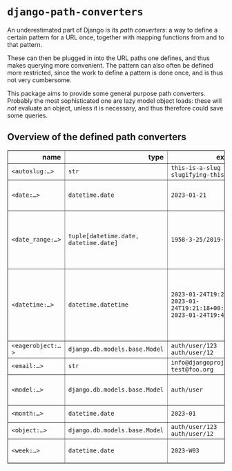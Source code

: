 # `django-path-converters`

An underestimated part of Django is its *path converters*: a way to define a certain pattern for a URL once, together with
mapping functions from and to that pattern.

These can then be plugged in into the URL paths one defines, and thus makes querying more convenient. The pattern can also
often be defined more restricted, since the work to define a pattern is done once, and is thus not very cumbersome.

This package aims to provide some general purpose path converters. Probably the most sophisticated one are lazy model
object loads: these will *not* evaluate an object, unless it is necessary, and thus therefore could save some queries.



## Overview of the defined path converters

<!-- path converters -->
<table border="1" class="dataframe">
  <thead>
    <tr style="text-align: right;">
      <th>name</th>
      <th>type</th>
      <th>examples</th>
      <th>regex</th>
      <th>also accepts</th>
    </tr>
  </thead>
  <tbody>
    <tr>
      <td><code>&lt;autoslug:…&gt;</code></td>
      <td><code>str</code></td>
      <td><code>this-is-a-slug</code><br/><code>slugifying-this-str</code></td>
      <td><code>[-a-zA-Z0-9_]+</code></td>
      <td></td>
    </tr>
    <tr>
      <td><code>&lt;date:…&gt;</code></td>
      <td><code>datetime.date</code></td>
      <td><code>2023-01-21</code></td>
      <td><code>[0-9]{4}[-](?:0?[1-9]|1[0-2])-(?:0?[1-9]|[12][0-9]|3[01])</code></td>
      <td></td>
    </tr>
    <tr>
      <td><code>&lt;date_range:…&gt;</code></td>
      <td><code>tuple[datetime.date, datetime.date]</code></td>
      <td><code>1958-3-25/2019-11-25</code></td>
      <td><code>[0-9]{4}[-](?:0?[1-9]|1[0-2])-(?:0?[1-9]|[12][0-9]|3[01])/[0-9]{4}[-](?:0?[1-9]|1[0-2])-(?:0?[1-9]|[12][0-9]|3[01])</code></td>
      <td></td>
    </tr>
    <tr>
      <td><code>&lt;datetime:…&gt;</code></td>
      <td><code>datetime.datetime</code></td>
      <td><code>2023-01-24T19:21:18Z</code><br/><code>2023-01-24T19:21:18+00:00</code><br/><code>2023-01-24T19:47:58</code></td>
      <td><code>[0-9]{4}[-](?:0?[1-9]|1[0-2])-(?:0?[1-9]|[12][0-9]|3[01])T(?:[0-1]\d|2[0-4])[:]?[0-5][0-9][:]?[0-5][0-9](?:Z|[+-](?:[0-1]\d|2[0-4])[:]?[0-5][0-9])?</code></td>
      <td><code>&lt;class &#x27;datetime.date&#x27;&gt;</code></td>
    </tr>
    <tr>
      <td><code>&lt;eagerobject:…&gt;</code></td>
      <td><code>django.db.models.base.Model</code></td>
      <td><code>auth/user/123</code><br/><code>auth/user/12</code></td>
      <td><code>[^/]+/[^/]+/[^/]+</code></td>
      <td></td>
    </tr>
    <tr>
      <td><code>&lt;email:…&gt;</code></td>
      <td><code>str</code></td>
      <td><code>info@djangoproject.com</code><br/><code>test@foo.org</code></td>
      <td><code>.*</code></td>
      <td></td>
    </tr>
    <tr>
      <td><code>&lt;model:…&gt;</code></td>
      <td><code>django.db.models.base.Model</code></td>
      <td><code>auth/user</code></td>
      <td><code>[^/]+/[^/]+</code></td>
      <td><code>&lt;class &#x27;django.db.models.base.ModelBase&#x27;&gt;</code><br/><code>&lt;class &#x27;django.db.models.options.Options&#x27;&gt;</code></td>
    </tr>
    <tr>
      <td><code>&lt;month:…&gt;</code></td>
      <td><code>datetime.date</code></td>
      <td><code>2023-01</code></td>
      <td><code>[0-9]{4}[-](?:0?[1-9]|1[0-2])</code></td>
      <td></td>
    </tr>
    <tr>
      <td><code>&lt;object:…&gt;</code></td>
      <td><code>django.db.models.base.Model</code></td>
      <td><code>auth/user/123</code><br/><code>auth/user/12</code></td>
      <td><code>[^/]+/[^/]+/[^/]+</code></td>
      <td></td>
    </tr>
    <tr>
      <td><code>&lt;week:…&gt;</code></td>
      <td><code>datetime.date</code></td>
      <td><code>2023-W03</code></td>
      <td><code>[0-9]{4}[-]W(?:0?[1-9]|[1-4][0-9]|5[0-3])</code></td>
      <td></td>
    </tr>
  </tbody>
</table>
<!-- end path converters -->
